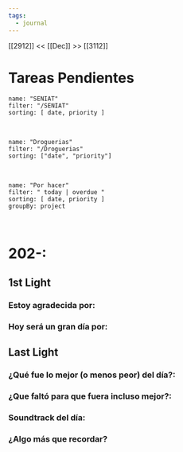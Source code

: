 ```yaml
---
tags:
  - journal
---
```

[[2912]]  <<  [[Dec]]  >> [[3112]]  

# Tareas Pendientes

```todoist
name: "SENIAT"
filter: "/SENIAT"
sorting: [ date, priority ]
```

<br/>

```todoist
name: "Droguerias"
filter: "/Droguerias"
sorting: ["date", "priority"]
```

<br/>

```todoist
name: "Por hacer"
filter: " today | overdue "
sorting: [ date, priority ]
groupBy: project
```

<br/>

# 202-:

## 1st Light

### Estoy agradecida por:


### Hoy será un gran día por:


## Last Light

### ¿Qué fue lo mejor (o menos peor) del día?:


### ¿Que faltó para que fuera incluso mejor?:


### Soundtrack del día:


### ¿Algo más que recordar?

